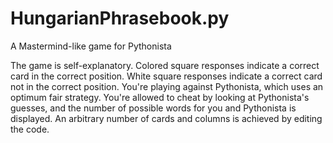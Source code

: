 HungarianPhrasebook.py
======================

A Mastermind-like game for Pythonista

The game is self-explanatory. Colored square responses indicate a correct card in the correct position.
White square responses indicate a correct card not in the correct position. You're playing against Pythonista,
which uses an optimum fair strategy. You're allowed to cheat by looking at Pythonista's guesses, and the number
of possible words for you and Pythonista is displayed. An arbitrary number of cards and columns is achieved by
editing the code.

